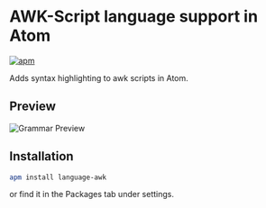 # AWK-Script language support in Atom
[![apm](https://img.shields.io/apm/l/icon-fonts.svg?style=flat)](https://atom.io/packages/language-awk)

Adds syntax highlighting to awk scripts in Atom.


## Preview
![Grammar Preview](https://cloud.githubusercontent.com/assets/15639707/10983790/0f4b5264-8415-11e5-8733-f8f869fe486c.png)


## Installation

```sh
apm install language-awk
```

or find it in the Packages tab under settings.
